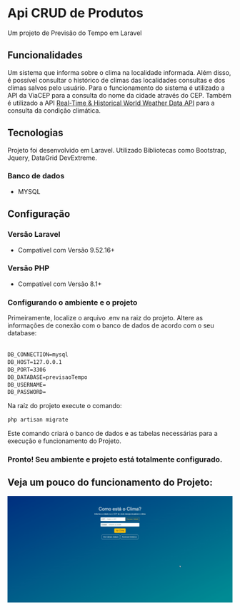 # Api CRUD de Produtos

Um projeto de Previsão do Tempo em Laravel

## Funcionalidades

Um sistema que informa sobre o clima na localidade informada. Além disso, é possível consultar o histórico de climas das localidades consultas e dos climas salvos pelo usuário.
Para o funcionamento do sistema é utilizado a API da ViaCEP para a consulta do nome da cidade através do CEP. Também é utilizado a API [Real-Time & Historical
World Weather Data API](https://weatherstack.com/) para a consulta da condição climática.


## Tecnologias

Projeto foi desenvolvido em Laravel. Utilizado Bibliotecas como Bootstrap, Jquery, DataGrid DevExtreme. 
### Banco de dados
- MYSQL

## Configuração

### Versão Laravel
- Compatível com Versão 9.52.16+

### Versão PHP
- Compatível com Versão 8.1+

### Configurando o ambiente e o projeto 

Primeiramente, localize o arquivo .env na raiz do projeto. Altere as informações de conexão com o banco de dados de acordo com o seu database:

```xml

DB_CONNECTION=mysql
DB_HOST=127.0.0.1
DB_PORT=3306
DB_DATABASE=previsaoTempo
DB_USERNAME=
DB_PASSWORD=

```

Na raíz do projeto execute o comando:

```xml
php artisan migrate
```
Este comando criará o banco de dados e as tabelas necessárias para a execução e funcionamento do Projeto.

### Pronto! Seu ambiente e projeto está totalmente configurado. 

## Veja um pouco do funcionamento do Projeto: 
![Alt Text](https://github.com/pedrozanelato/previsaoTempoApp/blob/main/public/gif/previsaoTempoAppGif.gif)
